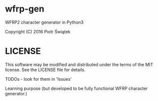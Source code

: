 # wfrp-gen
WFRP2 character generator in Python3

Copyright (C) 2016 Piotr Świątek

# LICENSE
This software may be modified and distributed under the terms
of the MIT license.  See the LICENSE file for details.

TODOs - look for them in 'Issues'

Learning purpose (but developed to be fully functional WFRP character generator.)
